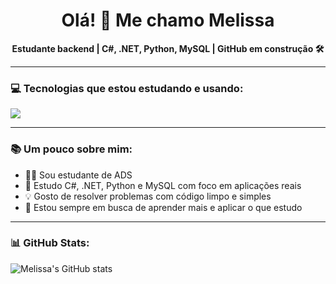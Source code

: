 <h1 align="center">Olá! 👋 Me chamo Melissa</h1>

<p align="center">
  <strong>Estudante backend | C#, .NET, Python, MySQL | GitHub em construção 🛠️</strong>
</p>

---

### 💻 Tecnologias que estou estudando e usando:
<p align="left">
  <img src="https://skillicons.dev/icons?i=cs,dotnet,python,mysql,git,github,vscode,visualstudio&theme=dark" />
</p>

---

### 📚 Um pouco sobre mim:
- 👩‍💻 Sou estudante de ADS
- 🚀 Estudo C#, .NET, Python e MySQL com foco em aplicações reais
- 💡 Gosto de resolver problemas com código limpo e simples
- 🎯 Estou sempre em busca de aprender mais e aplicar o que estudo

---

### 📊 GitHub Stats:
![Melissa's GitHub stats](https://github-readme-stats.vercel.app/api?username=Melxss001&show_icons=true&theme=radical)
